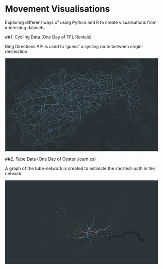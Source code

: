 # Movement Visualisations

Exploring different ways of using Python and R to create visualisations from interesting datasets

##1. Cycling Data (One Day of TFL Rentals)

Bing Directions API is used to 'guess' a cycling route between origin-destination

![alt tag](01_TFL_Bikes/daily.png)


##2. Tube Data (One Day of Oyster Journies)

A graph of the tube-network is created to estimate the shortest-path in the network

![alt tag](02_TF_Oyster_Journies/tube.jpg)

